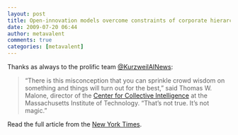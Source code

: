 ```yaml
---
layout: post
title: Open-innovation models overcome constraints of corporate hierarchies
date: 2009-07-20 06:44
author: metavalent
comments: true
categories: [metavalent]
---
```

Thanks as always to the prolific team <a href="https://twitter.com/KurzweilAINews/status/2736825831">@KurzweilAINews</a>:<blockquote>“There is this misconception that you can sprinkle crowd wisdom on something and things will turn out for the best,” said Thomas W. Malone, director of the <a href="https://cci.mit.edu/">Center for Collective Intelligence</a> at the Massachusetts Institute of Technology. “That’s not true. It’s not magic.”</blockquote>Read the full article from the <a href="https://www.nytimes.com/2009/07/19/technology/internet/19unboxed.html">New York Times</a>.


